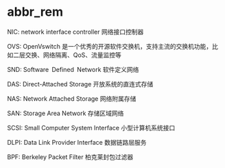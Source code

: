 # abbr_rem


NIC:  network interface controller       网络接口控制器

OVS:  OpenVswitch          是一个优秀的开源软件交换机，支持主流的交换机功能，比如二层交换、网络隔离、QoS、流量监控等

SND: Software Defined Network     软件定义网络

DAS: Direct-Attached Storage       开放系统的直连式存储

NAS: Network Attached Storage      网络附属存储

SAN: Storage Area Network          存储区域网络

SCSI:  Small Computer System Interface         小型计算机系统接口

DLPI:   Data Link Provider Interface       数据链路层服务

BPF:  Berkeley Packet Filter       柏克莱封包过滤器
